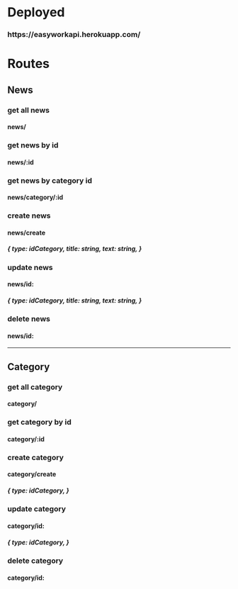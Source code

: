 <h1>Deployed</h1>
<h3>https://easyworkapi.herokuapp.com/</h3>

<h1>Routes</h1>
<h2>News</h2>

<h3>get all news</h3>
<h4>news/</h4>

<h3>get news by id</h3>
<h4>news/:id</h4>

<h3>get news by category id</h3>
<h4>news/category/:id</h4>

<h3>create news</h3>
<h4>news/create</h4>
<h5>{
    type: idCategory,
    title: string,
    text: string,
    }
</h4>

<h3>update news</h3>
<h4>news/id:</h4>
<h5>{
    type: idCategory,
    title: string,
    text: string,
    }
</h4>

<h3>delete news</h3>
<h4>news/id:</h4>



<hr />


<h2>Category</h2>

<h3>get all category</h3>
<h4>category/</h4>

<h3>get category by id</h3>
<h4>category/:id</h4>


<h3>create category</h3>
<h4>category/create</h4>
<h5>{
    type: idCategory,
    }
</h4>

<h3>update category</h3>
<h4>category/id:</h4>
<h5>{
    type: idCategory,
    }
</h4>

<h3>delete category</h3>
<h4>category/id:</h4>

